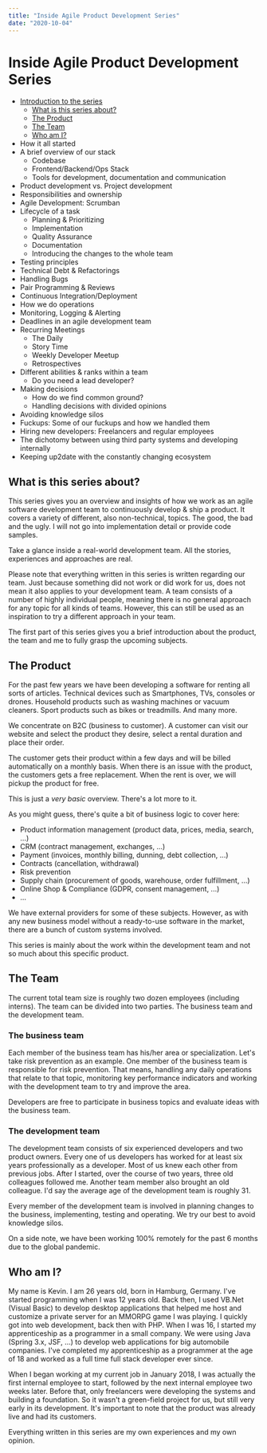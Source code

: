 ```yaml
---
title: "Inside Agile Product Development Series"
date: "2020-10-04"
---
```


# Inside Agile Product Development Series

- [Introduction to the series](/posts/2020-10-04-inside-agile-product-development-series)
  - [What is this series about?](#what-is-this-series-about)
  - [The Product](#the-product)
  - [The Team](#the-team)
  - [Who am I?](#who-am-i)
- How it all started
- A brief overview of our stack
  - Codebase
  - Frontend/Backend/Ops Stack
  - Tools for development, documentation and communication
- Product development vs. Project development
- Responsibilities and ownership
- Agile Development: Scrumban
- Lifecycle of a task
  - Planning & Prioritizing
  - Implementation
  - Quality Assurance
  - Documentation
  - Introducing the changes to the whole team
- Testing principles
- Technical Debt & Refactorings
- Handling Bugs
- Pair Programming & Reviews
- Continuous Integration/Deployment
- How we do operations
- Monitoring, Logging & Alerting
- Deadlines in an agile development team
- Recurring Meetings
  - The Daily
  - Story Time
  - Weekly Developer Meetup
  - Retrospectives
- Different abilities & ranks within a team
  - Do you need a lead developer?
- Making decisions
  - How do we find common ground?
  - Handling decisions with divided opinions
- Avoiding knowledge silos
- Fuckups: Some of our fuckups and how we handled them
- Hiring new developers: Freelancers and regular employees
- The dichotomy between using third party systems and developing internally
- Keeping up2date with the constantly changing ecosystem

## What is this series about?

This series gives you an overview and insights of how we work as an agile software development team to continuously develop & ship a product.
It covers a variety of different, also non-technical, topics.
The good, the bad and the ugly.
I will not go into implementation detail or provide code samples.

Take a glance inside a real-world development team.
All the stories, experiences and approaches are real.

Please note that everything written in this series is written regarding our team.
Just because something did not work or did work for us, does not mean it also applies to your development team.
A team consists of a number of highly individual people, meaning there is no general approach for any topic for all kinds of teams.
However, this can still be used as an inspiration to try a different approach in your team.

The first part of this series gives you a brief introduction about the product, the team and me to fully grasp the upcoming subjects.

## The Product

For the past few years we have been developing a software for renting all sorts of articles. Technical devices such as Smartphones, TVs, consoles or drones.
Household products such as washing machines or vacuum cleaners.
Sport products such as bikes or treadmills. And many more.

We concentrate on B2C (business to customer).
A customer can visit our website and select the product they desire, select a rental duration and place their order.

The customer gets their product within a few days and will be billed automatically on a monthly basis.
When there is an issue with the product, the customers gets a free replacement.
When the rent is over, we will pickup the product for free.

This is just a _very basic_ overview.
There's a lot more to it.

As you might guess, there's quite a bit of business logic to cover here:

- Product information management (product data, prices, media, search, ...)
- CRM (contract management, exchanges, ...)
- Payment (invoices, monthly billing, dunning, debt collection, ...)
- Contracts (cancellation, withdrawal)
- Risk prevention
- Supply chain (procurement of goods, warehouse, order fulfillment, ...)
- Online Shop & Compliance (GDPR, consent management, ...)
- ...

We have external providers for some of these subjects.
However, as with any new business model without a ready-to-use software in the market, there are a bunch of custom systems involved.

This series is mainly about the work within the development team and not so much about this specific product.

## The Team

The current total team size is roughly two dozen employees (including interns).
The team can be divided into two parties.
The business team and the development team.

### The business team

Each member of the business team has his/her area or specialization.
Let's take risk prevention as an example.
One member of the business team is responsible for risk prevention.
That means, handling any daily operations that relate to that topic, monitoring key performance indicators and working with the development team to try and improve the area.

Developers are free to participate in business topics and evaluate ideas with the business team.

### The development team

The development team consists of six experienced developers and two product owners.
Every one of us developers has worked for at least six years professionally as a developer.
Most of us knew each other from previous jobs.
After I started, over the course of two years, three old colleagues followed me.
Another team member also brought an old colleague.
I'd say the average age of the development team is roughly 31.

Every member of the development team is involved in planning changes to the business, implementing, testing and operating.
We try our best to avoid knowledge silos.

On a side note, we have been working 100% remotely for the past 6 months due to the global pandemic.

## Who am I?

My name is Kevin.
I am 26 years old, born in Hamburg, Germany.
I've started programming when I was 12 years old.
Back then, I used VB.Net (Visual Basic) to develop desktop applications that helped me host and customize a private server for an MMORPG game I was playing.
I quickly got into web development, back then with PHP.
When I was 16, I started my apprenticeship as a programmer in a small company.
We were using Java (Spring 3.x, JSF, ...) to develop web applications for big automobile companies.
I've completed my apprenticeship as a programmer at the age of 18 and worked as a full time full stack developer ever since.

When I began working at my current job in January 2018, I was actually the first internal employee to start, followed by the next internal employee two weeks later.
Before that, only freelancers were developing the systems and building a foundation.
So it wasn't a green-field project for us, but still very early in its development.
It's important to note that the product was already live and had its customers.

Everything written in this series are my own experiences and my own opinion.
